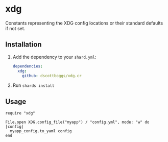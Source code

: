 # xdg

Constants representing the XDG config locations or their standard defaults if not set.

## Installation

1. Add the dependency to your `shard.yml`:

   ```yaml
   dependencies:
     xdg:
       github: dscottboggs/xdg.cr
   ```

2. Run `shards install`

## Usage

```crystal
require "xdg"

File.open XDG.config_file("myapp") / "config.yml", mode: "w" do |config|
  myapp_config.to_yaml config
end
```
